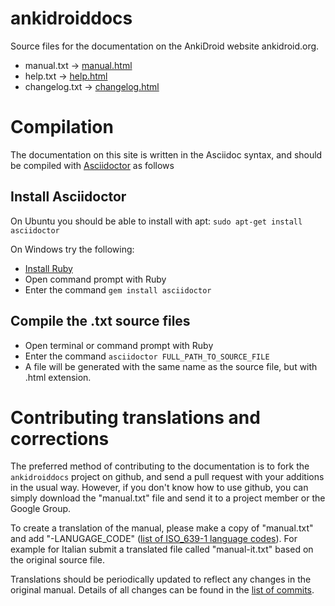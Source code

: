 ankidroiddocs
=============
Source files for the documentation on the AnkiDroid website ankidroid.org.

* manual.txt &rarr; [manual.html](https://ankidroid.org/docs/manual.html)
* help.txt &rarr; [help.html](https://ankidroid.org/docs/help.html)
* changelog.txt &rarr; [changelog.html](https://ankidroid.org/docs/changelog.html)

# Compilation
The documentation on this site is written in the Asciidoc syntax, and should be compiled with [Asciidoctor](http://asciidoctor.org/docs/install-toolchain/) as follows

## Install Asciidoctor
On Ubuntu you should be able to install with apt: `sudo apt-get install asciidoctor`

On Windows try the following:
  * [Install Ruby](https://www.ruby-lang.org/en/installation/)
  * Open command prompt with Ruby
  * Enter the command `gem install asciidoctor`

## Compile the .txt source files
  * Open terminal or command prompt with Ruby
  * Enter the command `asciidoctor FULL_PATH_TO_SOURCE_FILE`
  * A file will be generated with the same name as the source file, but with .html extension.

# Contributing translations and corrections

The preferred method of contributing to the documentation is to fork the `ankidroiddocs` project on github, and send a pull request with your additions in the usual way. However, if you don't know how to use github, you can simply download the "manual.txt" file and send it to a project member or the Google Group.

To create a translation of the manual, please make a copy of "manual.txt" and add "-LANUGAGE\_CODE" ([list of ISO\_639-1 language codes](http://en.wikipedia.org/wiki/List_of_ISO_639-1_codes)). For example for Italian submit a translated file called "manual-it.txt" based on the original source file.

Translations should be periodically updated to reflect any changes in the original manual. Details of all changes can be found in the [list of commits](https://github.com/ankidroid/ankidroiddocs/commits/master/).
